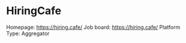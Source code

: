 # HiringCafe

Homepage: https://hiring.cafe/
Job board: https://hiring.cafe/
Platform Type: Aggregator